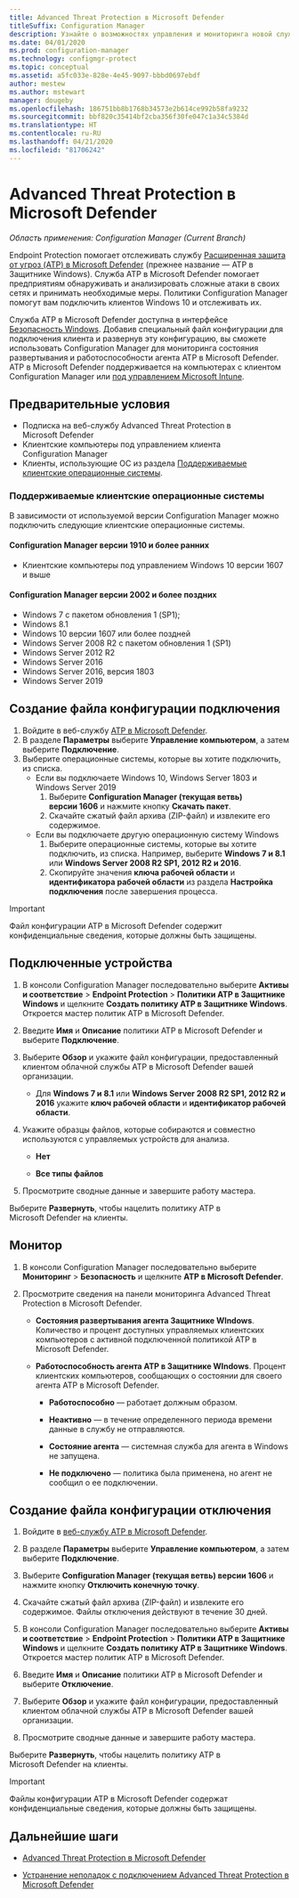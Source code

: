 ```yaml
---
title: Advanced Threat Protection в Microsoft Defender
titleSuffix: Configuration Manager
description: Узнайте о возможностях управления и мониторинга новой службы Advanced Threat Protection в Microsoft Defender, которая помогает предприятию противостоять сложным кибератакам.
ms.date: 04/01/2020
ms.prod: configuration-manager
ms.technology: configmgr-protect
ms.topic: conceptual
ms.assetid: a5fc033e-828e-4e45-9097-bbbd0697ebdf
author: mestew
ms.author: mstewart
manager: dougeby
ms.openlocfilehash: 186751bb8b1768b34573e2b614ce992b58fa9232
ms.sourcegitcommit: bbf820c35414bf2cba356f30fe047c1a34c5384d
ms.translationtype: HT
ms.contentlocale: ru-RU
ms.lasthandoff: 04/21/2020
ms.locfileid: "81706242"
---
```

# <a name="microsoft-defender-advanced-threat-protection"></a>Advanced Threat Protection в Microsoft Defender

*Область применения: Configuration Manager (Current Branch)*

Endpoint Protection помогает отслеживать службу [Расширенная защита от угроз (ATP) в Microsoft Defender](https://docs.microsoft.com/windows/security/threat-protection/microsoft-defender-atp/microsoft-defender-advanced-threat-protection) (прежнее название — ATP в Защитнике Windows). Служба ATP в Microsoft Defender помогает предприятиям обнаруживать и анализировать сложные атаки в своих сетях и принимать необходимые меры. Политики Configuration Manager помогут вам подключить клиентов Windows 10 и отслеживать их.

Служба ATP в Microsoft Defender доступна в интерфейсе [Безопасность Windows](https://securitycenter.windows.com). Добавив специальный файл конфигурации для подключения клиента и развернув эту конфигурацию, вы сможете использовать Configuration Manager для мониторинга состояния развертывания и работоспособности агента ATP в Microsoft Defender. ATP в Microsoft Defender поддерживается на компьютерах с клиентом Configuration Manager или [под управлением Microsoft Intune](https://docs.microsoft.com/intune/protect/advanced-threat-protection).

## <a name="prerequisites"></a>Предварительные условия

- Подписка на веб-службу Advanced Threat Protection в Microsoft Defender  
- Клиентские компьютеры под управлением клиента Configuration Manager
- Клиенты, использующие ОС из раздела [Поддерживаемые клиентские операционные системы](#bkmk_os). 

### <a name="supported-client-operating-systems"></a><a name="bkmk_os"></a> Поддерживаемые клиентские операционные системы
В зависимости от используемой версии Configuration Manager можно подключить следующие клиентские операционные системы.

#### <a name="configuration-manager-version-1910-and-prior"></a>Configuration Manager версии 1910 и более ранних

- Клиентские компьютеры под управлением Windows 10 версии 1607 и выше

#### <a name="configuration-manager-version-2002-and-later"></a>Configuration Manager версии 2002 и более поздних
<!--5229962-->
- Windows 7 с пакетом обновления 1 (SP1);
- Windows 8.1
- Windows 10 версии 1607 или более поздней
- Windows Server 2008 R2 с пакетом обновления 1 (SP1)
- Windows Server 2012 R2
- Windows Server 2016
- Windows Server 2016, версия 1803
- Windows Server 2019

## <a name="create-an-onboarding-configuration-file"></a>Создание файла конфигурации подключения

1. Войдите в веб-службу [ATP в Microsoft Defender](https://securitycenter.windows.com/).
1. В разделе **Параметры** выберите **Управление компьютером**, а затем выберите **Подключение**.
1. Выберите операционные системы, которые вы хотите подключить, из списка.
   - Если вы подключаете Windows 10, Windows Server 1803 и Windows Server 2019
      1. Выберите **Configuration Manager (текущая ветвь) версии 1606** и нажмите кнопку **Скачать пакет**.
      1. Скачайте сжатый файл архива (ZIP-файл) и извлеките его содержимое.
   - Если вы подключаете другую операционную систему Windows 
      1. Выберите операционные системы, которые вы хотите подключить, из списка. Например, выберите **Windows 7 и 8.1** или **Windows Server 2008 R2 SP1, 2012 R2 и 2016**.
      1. Скопируйте значения **ключа рабочей области** и **идентификатора рабочей области** из раздела **Настройка подключения** после завершения процесса.

> [!IMPORTANT]
> Файл конфигурации ATP в Microsoft Defender содержит конфиденциальные сведения, которые должны быть защищены.

## <a name="onboard-devices"></a>Подключенные устройства

1. В консоли Configuration Manager последовательно выберите **Активы и соответствие** > **Endpoint Protection** > **Политики ATP в Защитнике Windows** и щелкните **Создать политику ATP в Защитнике Windows**. Откроется мастер политик ATP в Microsoft Defender.  
1. Введите **Имя** и **Описание** политики ATP в Microsoft Defender и выберите **Подключение**.
1. Выберите **Обзор** и укажите файл конфигурации, предоставленный клиентом облачной службы ATP в Microsoft Defender вашей организации.
   - Для **Windows 7 и 8.1** или **Windows Server 2008 R2 SP1, 2012 R2 и 2016** укажите **ключ рабочей области** и **идентификатор рабочей области**.
1. Укажите образцы файлов, которые собираются и совместно используются с управляемых устройств для анализа.  

   - **Нет**

   - **Все типы файлов**  
1. Просмотрите сводные данные и завершите работу мастера.  

Выберите **Развернуть**, чтобы нацелить политику ATP в Microsoft Defender на клиенты.

## <a name="monitor"></a>Монитор

1. В консоли Configuration Manager последовательно выберите **Мониторинг** > **Безопасность** и щелкните **ATP в Microsoft Defender**.  

1. Просмотрите сведения на панели мониторинга Advanced Threat Protection в Microsoft Defender.  

    - **Состояния развертывания агента Защитнике WIndows**. Количество и процент доступных управляемых клиентских компьютеров с активной подключенной политикой ATP в Microsoft Defender.  

    - **Работоспособность агента ATP в Защитнике WIndows**. Процент клиентских компьютеров, сообщающих о состоянии для своего агента ATP в Microsoft Defender.  

        - **Работоспособно** — работает должным образом.  

        - **Неактивно** — в течение определенного периода времени данные в службу не отправляются.  

        - **Состояние агента** — системная служба для агента в Windows не запущена.  

        - **Не подключено** — политика была применена, но агент не сообщил о ее подключении.  

## <a name="create-an-offboarding-configuration-file"></a>Создание файла конфигурации отключения  

1. Войдите в [веб-службу ATP в Microsoft Defender](https://securitycenter.windows.com/).

1. В разделе **Параметры** выберите **Управление компьютером**, а затем выберите **Подключение**.  

1. Выберите **Configuration Manager (текущая ветвь) версии 1606** и нажмите кнопку **Отключить конечную точку**.  

1. Скачайте сжатый файл архива (ZIP-файл) и извлеките его содержимое. Файлы отключения действуют в течение 30 дней.

1. В консоли Configuration Manager последовательно выберите **Активы и соответствие** > **Endpoint Protection** > **Политики ATP в Защитнике Windows** и щелкните **Создать политику ATP в Защитнике Windows**. Откроется мастер политик ATP в Microsoft Defender.  

1. Введите **Имя** и **Описание** политики ATP в Microsoft Defender и выберите **Отключение**.

1. Выберите **Обзор** и укажите файл конфигурации, предоставленный клиентом облачной службы ATP в Microsoft Defender вашей организации.

1. Просмотрите сводные данные и завершите работу мастера.  

Выберите **Развернуть**, чтобы нацелить политику ATP в Microsoft Defender на клиенты.  

> [!IMPORTANT]
> Файлы конфигурации ATP в Microsoft Defender содержат конфиденциальные сведения, которые должны быть защищены.

## <a name="next-steps"></a>Дальнейшие шаги

- [Advanced Threat Protection в Microsoft Defender](https://docs.microsoft.com/windows/security/threat-protection/microsoft-defender-atp/microsoft-defender-advanced-threat-protection)

- [Устранение неполадок с подключением Advanced Threat Protection в Microsoft Defender](https://docs.microsoft.com/windows/security/threat-protection/microsoft-defender-atp/troubleshoot-onboarding)
